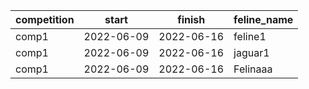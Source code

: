|competition|start|finish|feline_name|
|------------|------|-------|---------|
|comp1| 2022-06-09|2022-06-16|feline1|
|comp1| 2022-06-09|2022-06-16|jaguar1|
|comp1| 2022-06-09|2022-06-16|Felinaaa|
